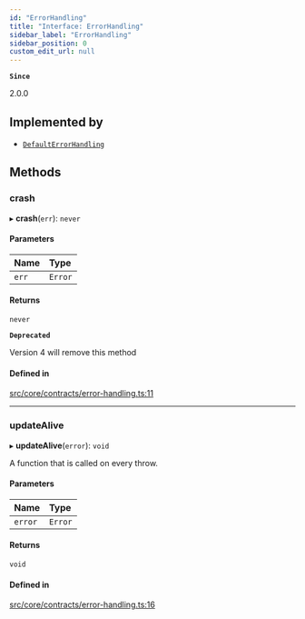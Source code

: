 ```yaml
---
id: "ErrorHandling"
title: "Interface: ErrorHandling"
sidebar_label: "ErrorHandling"
sidebar_position: 0
custom_edit_url: null
---
```


**`Since`**

2.0.0

## Implemented by

- [`DefaultErrorHandling`](../classes/DefaultErrorHandling.md)

## Methods

### crash

▸ **crash**(`err`): `never`

#### Parameters

| Name | Type |
| :------ | :------ |
| `err` | `Error` |

#### Returns

`never`

**`Deprecated`**

Version 4 will remove this method

#### Defined in

[src/core/contracts/error-handling.ts:11](https://github.com/sern-handler/handler/blob/504cdee/src/core/contracts/error-handling.ts#L11)

___

### updateAlive

▸ **updateAlive**(`error`): `void`

A function that is called on every throw.

#### Parameters

| Name | Type |
| :------ | :------ |
| `error` | `Error` |

#### Returns

`void`

#### Defined in

[src/core/contracts/error-handling.ts:16](https://github.com/sern-handler/handler/blob/504cdee/src/core/contracts/error-handling.ts#L16)
